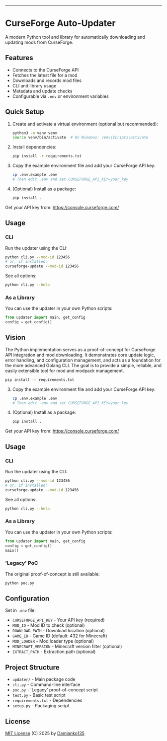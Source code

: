 
---
# CurseForge Auto-Updater

A modern Python tool and library for automatically downloading and updating mods from CurseForge.

## Features

- Connects to the CurseForge API
- Fetches the latest file for a mod
- Downloads and records mod files
- CLI and library usage
- Metadata and update checks
- Configurable via `.env` or environment variables

## Quick Setup

1. Create and activate a virtual environment (optional but recommended):

   ```bash
   python3 -m venv venv
   source venv/bin/activate  # On Windows: venv\Scripts\activate
   ```

2. Install dependencies:

   ```bash
   pip install -r requirements.txt
   ```

3. Copy the example environment file and add your CurseForge API key:

   ```bash
   cp .env.example .env
   # Then edit .env and set CURSEFORGE_API_KEY=your_key
   ```

4. (Optional) Install as a package:

   ```bash
   pip install .
   ```

Get your API key from: <https://console.curseforge.com/>

## Usage

### CLI

Run the updater using the CLI:

```bash
python cli.py --mod-id 123456
# or, if installed:
curseforge-update --mod-id 123456
```

See all options:

```bash
python cli.py --help
```

### As a Library

You can use the updater in your own Python scripts:

```python
from updater import main, get_config
config = get_config()
```

## Vision

The Python implementation serves as a proof-of-concept for CurseForge API integration and mod downloading. It demonstrates core update logic, error handling, and configuration management, and acts as a foundation for the more advanced Golang CLI. The goal is to provide a simple, reliable, and easily extensible tool for mod and modpack management.
   ```bash
   pip install -r requirements.txt
   ```
3. Copy the example environment file and add your CurseForge API key:
   ```bash
   cp .env.example .env
   # Then edit .env and set CURSEFORGE_API_KEY=your_key
   ```
4. (Optional) Install as a package:
   ```bash
   pip install .
   ```

Get your API key from: https://console.curseforge.com/

## Usage

### CLI

Run the updater using the CLI:

```bash
python cli.py --mod-id 123456
# or, if installed:
curseforge-update --mod-id 123456
```

See all options:
```bash
python cli.py --help
```

### As a Library

You can use the updater in your own Python scripts:

```python
from updater import main, get_config
config = get_config()
main()
```

### 'Legacy' PoC

The original proof-of-concept is still available:

```bash
python poc.py
```

## Configuration

Set in `.env` file:
- `CURSEFORGE_API_KEY` - Your API key (required)
- `MOD_ID` - Mod ID to check (optional)
- `DOWNLOAD_PATH` - Download location (optional)
- `GAME_ID` - Game ID (default: 432 for Minecraft)
- `MOD_LOADER` - Mod loader type (optional)
- `MINECRAFT_VERSION` - Minecraft version filter (optional)
- `EXTRACT_PATH` - Extraction path (optional)

## Project Structure

- `updater/` - Main package code
- `cli.py`   - Command-line interface
- `poc.py`   - 'Legacy' proof-of-concept script
- `test.py`  - Basic test script
- `requirements.txt` - Dependencies
- `setup.py` - Packaging script

## License

[MIT License](LICENSE) (C) 2025 by [Damianko135](https://github.com/Damianko135)